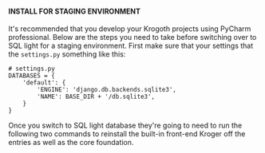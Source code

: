 




#### INSTALL FOR STAGING ENVIRONMENT

It's recommended that you develop your Krogoth projects using PyCharm professional.
Below are the steps you need to take before switching over to SQL light for a staging environment.
First make sure that your settings that the `settings.py` something like this:

```python3
# settings.py
DATABASES = {
    'default': {
        'ENGINE': 'django.db.backends.sqlite3',
        'NAME': BASE_DIR + '/db.sqlite3',
    }
}
```

Once you switch to SQL light database they're going to need to run the following two commands to 
reinstall the built-in front-end Kroger off the entries as well as the core foundation.

```bash



```